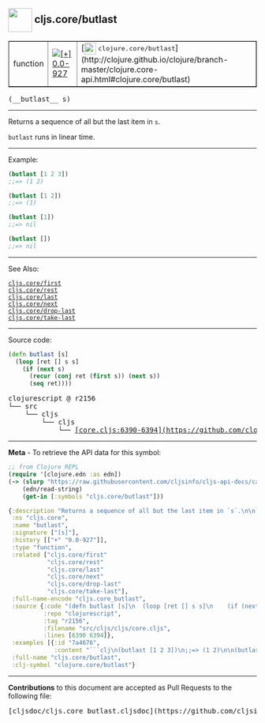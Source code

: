 ## <img width="48px" valign="middle" src="http://i.imgur.com/Hi20huC.png"> cljs.core/butlast

 <table border="1">
<tr>

<td>function</td>
<td><a href="https://github.com/cljsinfo/cljs-api-docs/tree/0.0-927"><img valign="middle" alt="[+] 0.0-927" src="https://img.shields.io/badge/+-0.0--927-lightgrey.svg"></a> </td>
<td>
[<img height="24px" valign="middle" src="http://i.imgur.com/1GjPKvB.png"> <samp>clojure.core/butlast</samp>](http://clojure.github.io/clojure/branch-master/clojure.core-api.html#clojure.core/butlast)
</td>
</tr>
</table>

 <samp>
(__butlast__ s)<br>
</samp>

---

Returns a sequence of all but the last item in `s`.

`butlast` runs in linear time.

---

Example:

```clj
(butlast [1 2 3])
;;=> (1 2)

(butlast [1 2])
;;=> (1)

(butlast [1])
;;=> nil

(butlast [])
;;=> nil
```

---

See Also:

[`cljs.core/first`](cljs.core_first.md)<br>
[`cljs.core/rest`](cljs.core_rest.md)<br>
[`cljs.core/last`](cljs.core_last.md)<br>
[`cljs.core/next`](cljs.core_next.md)<br>
[`cljs.core/drop-last`](cljs.core_drop-last.md)<br>
[`cljs.core/take-last`](cljs.core_take-last.md)<br>

---


Source code:

```clj
(defn butlast [s]
  (loop [ret [] s s]
    (if (next s)
      (recur (conj ret (first s)) (next s))
      (seq ret))))
```

 <pre>
clojurescript @ r2156
└── src
    └── cljs
        └── cljs
            └── <ins>[core.cljs:6390-6394](https://github.com/clojure/clojurescript/blob/r2156/src/cljs/cljs/core.cljs#L6390-L6394)</ins>
</pre>


---

__Meta__ - To retrieve the API data for this symbol:

```clj
;; from Clojure REPL
(require '[clojure.edn :as edn])
(-> (slurp "https://raw.githubusercontent.com/cljsinfo/cljs-api-docs/catalog/cljs-api.edn")
    (edn/read-string)
    (get-in [:symbols "cljs.core/butlast"]))
```

```clj
{:description "Returns a sequence of all but the last item in `s`.\n\n`butlast` runs in linear time.",
 :ns "cljs.core",
 :name "butlast",
 :signature ["[s]"],
 :history [["+" "0.0-927"]],
 :type "function",
 :related ["cljs.core/first"
           "cljs.core/rest"
           "cljs.core/last"
           "cljs.core/next"
           "cljs.core/drop-last"
           "cljs.core/take-last"],
 :full-name-encode "cljs.core_butlast",
 :source {:code "(defn butlast [s]\n  (loop [ret [] s s]\n    (if (next s)\n      (recur (conj ret (first s)) (next s))\n      (seq ret))))",
          :repo "clojurescript",
          :tag "r2156",
          :filename "src/cljs/cljs/core.cljs",
          :lines [6390 6394]},
 :examples [{:id "7a4676",
             :content "```clj\n(butlast [1 2 3])\n;;=> (1 2)\n\n(butlast [1 2])\n;;=> (1)\n\n(butlast [1])\n;;=> nil\n\n(butlast [])\n;;=> nil\n```"}],
 :full-name "cljs.core/butlast",
 :clj-symbol "clojure.core/butlast"}

```

---

__Contributions__ to this document are accepted as Pull Requests to the following file:

 <pre>
[cljsdoc/cljs.core_butlast.cljsdoc](https://github.com/cljsinfo/cljs-api-docs/blob/master/cljsdoc/cljs.core_butlast.cljsdoc)
</pre>

